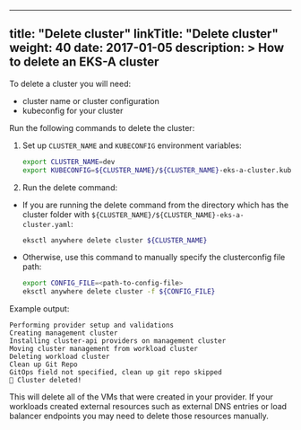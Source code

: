 
---
title: "Delete cluster"
linkTitle: "Delete cluster"
weight: 40
date: 2017-01-05
description: >
  How to delete an EKS-A cluster
---

To delete a cluster you will need:
- cluster name or cluster configuration 
- kubeconfig for your cluster

Run the following commands to delete the cluster:

1. Set up `CLUSTER_NAME` and `KUBECONFIG` environment variables:
    ```bash
    export CLUSTER_NAME=dev
    export KUBECONFIG=${CLUSTER_NAME}/${CLUSTER_NAME}-eks-a-cluster.kubeconfig
    ```

2. Run the delete command:
- If you are running the delete command from the directory which has the cluster folder with `${CLUSTER_NAME}/${CLUSTER_NAME}-eks-a-cluster.yaml`:

  ```bash
  eksctl anywhere delete cluster ${CLUSTER_NAME}
  ```

- Otherwise, use this command to manually specify the clusterconfig file path:
  ```bash
  export CONFIG_FILE=<path-to-config-file>
  eksctl anywhere delete cluster -f ${CONFIG_FILE}
  ```

Example output:
```
Performing provider setup and validations
Creating management cluster
Installing cluster-api providers on management cluster
Moving cluster management from workload cluster
Deleting workload cluster
Clean up Git Repo
GitOps field not specified, clean up git repo skipped
🎉 Cluster deleted!
```

This will delete all of the VMs that were created in your provider.
If your workloads created external resources such as external DNS entries or load balancer endpoints you may need to delete those resources manually.
